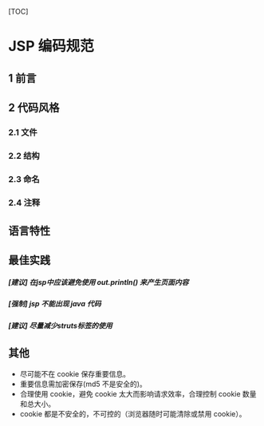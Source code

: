[TOC]

# JSP 编码规范

## 1 前言

## 2 代码风格

### 2.1 文件

### 2.2 结构

### 2.3 命名

### 2.4 注释

## 语言特性

## 最佳实践

##### [建议] 在jsp中应该避免使用 out.println() 来产生页面内容

##### [强制] jsp 不能出现 java 代码

##### [建议] 尽量减少struts标签的使用

## 其他


* 尽可能不在 cookie 保存重要信息。
* 重要信息需加密保存(md5 不是安全的)。
* 合理使用 cookie，避免 cookie 太大而影响请求效率，合理控制 cookie 数量和总大小。
* cookie 都是不安全的，不可控的（浏览器随时可能清除或禁用 cookie）。